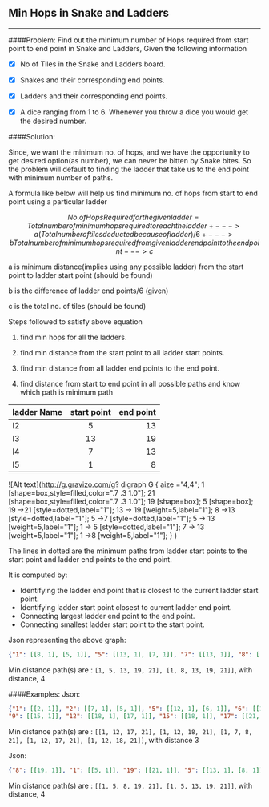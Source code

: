 Min Hops in Snake and Ladders
------------------------------
------------------------------
####Problem: 
Find out the minimum number of Hops required from start point to end point in Snake and Ladders, Given the following information
- [x] No of Tiles in the Snake and Ladders board. 
- [x] Snakes and their corresponding end points. 
- [x] Ladders and their corresponding end points.  
- [x] A dice ranging from 1 to 6. Whenever you throw a dice you would get the desired number.  
 
    
####Solution:

Since, we want the minimum no. of hops, and we have the opportunity to get desired option(as number), we can never be bitten by
Snake bites. So the problem will default to finding the ladder that take us to the end point with minimum number of paths. 

A formula like below will help us find minimum no. of hops from start to end point using a particular ladder

```math 
No. of Hops Required for the given ladder = Total number of minimum hops required to reach the ladder +   --->a
                                            (Total number of tiles deducted because of ladder) / 6    +   --->b
                      Total number of minimum hops required from given ladder end point to the end point  --->c
```
                    
a is minimum distance(implies using any possible ladder) from the start point to ladder start point (should be found)

b is the difference of ladder end points/6 (given)

c is the total no. of tiles (should be found)

Steps followed to satisfy above equation

1. find min hops for all the ladders.

2. find min distance from the start point to all ladder start points.

3. find min distance from all ladder end points to the end point. 

4. find distance from start to end point in all possible paths and know which path is minimum path

| ladder Name| start point|end point|
| -----------|:----------:| -------:|
|l2          |5           |13       |
|l3          |13          |19       |
|l4          |7           |13       |
|l5          |1           |8        |

    
  ![Alt text](http://g.gravizo.com/g?
    digraph G {
      aize ="4,4";
      1 [shape=box,style=filled,color=".7 .3 1.0"];
      21 [shape=box,style=filled,color=".7 .3 1.0"];
      19 [shape=box];
      5 [shape=box];
      19 ->21 [style=dotted,label="1"];
      13 -> 19 [weight=5,label="1"];
      8 ->13 [style=dotted,label="1"]; 
      5 ->7 [style=dotted,label="1"];
      5 -> 13 [weight=5,label="1"];
      1 -> 5 [style=dotted,label="1"];
      7 -> 13 [weight=5,label="1"];
      1 ->8 [weight=5,label="1"];
    }
  )
  

The lines in dotted are the minimum paths from ladder start points to the start point and ladder end points to the end point. 

It is computed by:
 - Identifying the ladder end point that is closest to the current ladder start point. 
 - Identifying ladder start point closest to current ladder end point.
 - Connecting largest ladder end point to the end point. 
 - Connecting smallest ladder start point to the start point.

Json representing the above graph:
```json
{"1": [[8, 1], [5, 1]], "5": [[13, 1], [7, 1]], "7": [[13, 1]], "8": [[13, 1]], "13": [[19, 1]], "19": [[21, 1]]}
```
Min distance path(s) are : `[1, 5, 13, 19, 21], [1, 8, 13, 19, 21]]`,  with distance, 4

####Examples:
Json: 
```json
{"1": [[2, 1]], "2": [[7, 1], [5, 1]], "5": [[12, 1], [6, 1]], "6": [[12, 1]], "7": [[12, 1], [8, 1]], "8": [[21, 1], [9, 1]], 
"9": [[15, 1]], "12": [[18, 1], [17, 1]], "15": [[18, 1]], "17": [[21, 1]], "18": [[21, 1]]}')
```
Min distance path(s) are : `[[1, 12, 17, 21], [1, 12, 18, 21], [1, 7, 8, 21], [1, 12, 17, 21], [1, 12, 18, 21]]`, with distance 3

Json:
```json
{"8": [[19, 1]], "1": [[5, 1]], "19": [[21, 1]], "5": [[13, 1], [8, 1]], "13": [[19, 1]]}
```
Min distance path(s) are : `[[1, 5, 8, 19, 21], [1, 5, 13, 19, 21]]`,  with distance, 4
